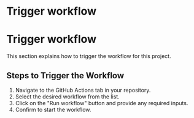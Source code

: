 # Trigger workflow
# Trigger workflow

This section explains how to trigger the workflow for this project.

## Steps to Trigger the Workflow
1. Navigate to the GitHub Actions tab in your repository.
2. Select the desired workflow from the list.
3. Click on the "Run workflow" button and provide any required inputs.
4. Confirm to start the workflow.

